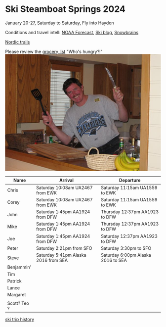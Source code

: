 # Ski Steamboat Springs 2024

January 20-27, Saturday to Saturday,
Fly into Hayden

Conditions and travel intell:
[NOAA Forecast](https://forecast.weather.gov/MapClick.php?lat=40.4827&lon=-106.8289),
[Ski blog](https://www.ski.com/blog/),
[Snowbrains](https://snowbrains.com/)

[Nordic trails](https://www.steamboatpilot.com/news/best-places-to-cross-country-ski-in-steamboat/)

Please review the [grocery list](https://docs.google.com/document/d/1i4ODs6pL9yMEJcBhlv133xWCDkWIRFX0/edit)
"Who's hungry?!"
![Chef Mike!](0903ski_JacksonHole_Mike.jpg)

Name | Arrival | Departure |
---|---|----|
 Chris | Saturday 10:08am UA2467 from EWK | Saturday 11:15am UA1559 to EWK |
 Corey | Saturday 10:08am UA2467 from EWK | Saturday 11:15am UA1559 to EWK |
 John | Saturday 1:45pm AA1924 from DFW | Thursday 12:37pm AA1923 to DFW |
 Mike | Saturday 1:45pm AA1924 from DFW | Thursday 12:37pm AA1923 to DFW |
 Joe | Saturday 1:45pm AA1924 from DFW | Saturday 12:37pm AA1923 to DFW |
 Peter | Saturday 2:21pm from SFO | Saturday 3:30pm to SFO |
 Steve | Saturday 5:41pm Alaska 2016 from SEA | Saturday 6:00pm Alaska 2016 to SEA |
 Benjammin' |  |  |
 Tim |  |  |
 Patrick | | |
 Lance |  |  |
 Margaret |  |  |
   |  |  |
 Scott? Teo ? |  |  |

[ski trip history](ski-trip-history)
